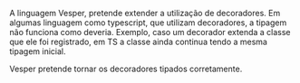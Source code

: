 A linguagem Vesper, pretende extender a utilização de decoradores. Em algumas
linguagem como typescript, que utilizam decoradores, a tipagem não funciona como
deveria. Exemplo, caso um decorador extenda a classe que ele foi registrado, em
TS a classe ainda continua tendo a mesma tipagem inicial.

Vesper pretende tornar os decoradores tipados corretamente.

